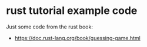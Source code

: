 # rust tutorial example code

Just some code from the rust book:

  - https://doc.rust-lang.org/book/guessing-game.html

